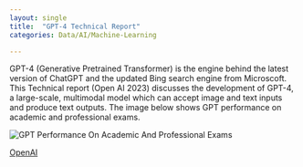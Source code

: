 ```yaml
---
layout: single
title:  "GPT-4 Technical Report"
categories: Data/AI/Machine-Learning

---
```

GPT-4 (Generative Pretrained Transformer) is the engine behind the latest version of ChatGPT and the updated Bing search engine from Microscoft. This Technical report (Open AI 2023) discusses the development of GPT-4, a large-scale, multimodal model which can accept image and text inputs and produce text outputs. The image below shows GPT performance on academic and professional exams.  

![GPT Performance On Academic And Professional Exams](https://kbala97.github.io/assets/images/GPT-Performance-Tests-Exams.png)

[OpenAI](https://cdn.openai.com/papers/gpt-4.pdf)